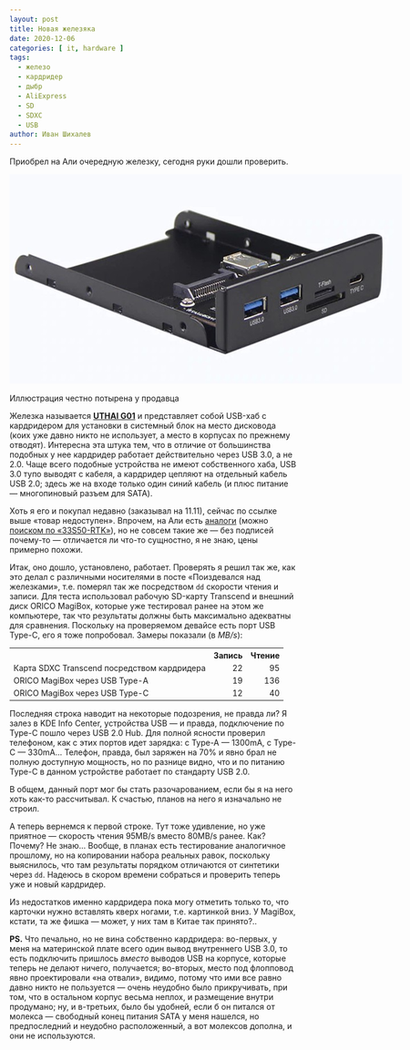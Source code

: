 ```yaml
---
layout: post
title: Новая железяка
date: 2020-12-06
categories: [ it, hardware ]
tags:
  - железо
  - кардридер
  - дыбр
  - AliExpress
  - SD
  - SDXC
  - USB
author: Иван Шихалев
---
```

Приобрел на Али очередную железку, сегодня руки дошли проверить.

<div class="center-box" style="width: 689px;">
<img src="/assets/img/2020-12/cardreader.jpg" alt="Кардридер">
<p class="caption">Иллюстрация честно потырена у продавца</p>
</div>

Железка называется **[UTHAI G01][ref-device]** и представляет собой USB-хаб с кардридером
для установки в системный блок на место дисковода (коих уже давно никто не использует,
а место в корпусах по прежнему отводят). Интересна эта штука тем, что в отличие от большинства
подобных у нее кардридер работает действительно через USB 3.0, а не 2.0. Чаще всего подобные
устройства не имеют собственного хаба, USB 3.0 тупо выводят с кабеля, а кардридер цепляют
на отдельный кабель USB 2.0; здесь же на входе только один синий кабель (и плюс питание —
многопиновый разъем для SATA).

<!--more-->

Хоть я его и покупал недавно (заказывал на 11.11), сейчас по ссылке выше «товар недоступен».
Впрочем, на Али есть [аналоги][ref-analogs] (можно [поиском по «33S50-RTK»][ref-search]),
но не совсем такие же — без подписей почему-то — отличается ли что-то сущностно, я не знаю,
цены примерно похожи.

Итак, оно дошло, установлено, работает. Проверять я решил так же, как это делал с различными
носителями в посте «Поиздевался над железками», т.е. померял так же посредством `dd` скорости
чтения и записи. Для теста использовал рабочую SD-карту Transcend и внешний диск ORICO MagiBox,
которые уже тестировал ранее на этом же компьютере, так что результаты должны быть максимально
адекватны для сравнения. Поскольку на проверяемом девайсе есть порт USB Type-C, его я тоже
попробовал. Замеры показали (в *MB/s*):

<!-- TODO: ссылка на пост -->

<div class="center-box">
<table align="center">
  <tr>
  <th></th>
    <th align="right">Запись</th>
    <th align="right">Чтение</th>
  </tr>
  <tr>
    <td>Карта SDXC Transcend посредством кардридера</td>
    <td align="right">22</td>
    <td align="right">95</td>
  </tr>
  <tr>
    <td>ORICO MagiBox через USB Type-A</td>
    <td align="right">19</td>
    <td align="right">136</td>
  </tr>
  <tr>
    <td>ORICO MagiBox через USB Type-C</td>
    <td align="right">12</td>
    <td align="right">40</td>
  </tr>
</table></div>

Последняя строка наводит на некоторые подозрения, не правда ли? Я залез в KDE Info Center,
устройства USB — и правда, подключение по Type-C пошло через USB 2.0 Hub. Для полной ясности
проверил телефоном, как с этих портов идет зарядка: с Type-A — 1300mA, с Type-C — 330mA...
Телефон, правда, был заряжен на 70% и явно брал не полную доступную мощность, но по разнице
видно, что и по питанию Type-C в данном устройстве работает по стандарту USB 2.0.

В общем, данный порт мог бы стать разочарованием, если бы я на него хоть как-то рассчитывал.
К счастью, планов на него я изначально не строил.

А теперь вернемся к первой строке. Тут тоже удивление, но уже приятное — скорость чтения 95MB/s
вместо 80MB/s ранее. Как? Почему? Не знаю... Вообще, в планах есть тестирование аналогичное прошлому,
но на копировании набора реальных равок, поскольку выяснилось, что там результаты порядком отличаются
от синтетики через `dd`. Надеюсь в скором времени собраться и проверить теперь уже и новый кардридер.

<!-- TODO: ссылка на пост -->

Из недостатков именно кардридера пока могу отметить только то, что карточки нужно вставлять кверх ногами,
т.е. картинкой вниз. У MagiBox, кстати, та же фишка — может, у них там в Китае так принято?..

**PS.** Что печально, но не вина собственно кардридера: во-первых, у меня на материнской плате всего один
вывод внутреннего USB 3.0, то есть подключить пришлось *вместо* выводов USB на корпусе, которые теперь
не делают ничего, получается; во-вторых, место под флопповод явно проектировали «на отвали», видимо,
потому что ими все равно давно никто не пользуется — очень неудобно было прикручивать, при том, что
в остальном корпус весьма неплох, и размещение внутри продумано; ну, и в-третьих, было бы удобней, если б
он питался от молекса — свободный конец питания SATA у меня нашелся, но предпоследний и неудобно
расположенный, а вот молексов дополна, и они не используются.


[ref-device]: http://ali.pub/5cv86n "Ссылка на товар"
[ref-analogs]: http://ali.pub/5cv8ud "Ссылка на аналогичный товар"
[ref-search]: http://ali.pub/5cv90l "Ссылка на поиск аналогов"
